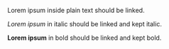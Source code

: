 Lorem ipsum inside plain text should be linked.

*Lorem ipsum* in italic should be linked and kept italic.

**Lorem ipsum** in bold should be linked and kept bold.
